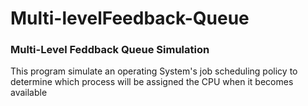 # Multi-levelFeedback-Queue

### Multi-Level Feddback Queue Simulation
 
 This program simulate an operating System's job scheduling policy
 to determine which process will be assigned the CPU when it becomes available 
